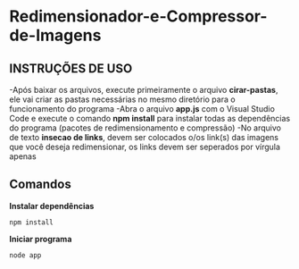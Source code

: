 # Redimensionador-e-Compressor-de-Imagens

## INSTRUÇÕES DE USO

-Após baixar os arquivos, execute primeiramente o arquivo **cirar-pastas**, ele vai criar as pastas necessárias no mesmo diretório para o funcionamento do programa
-Abra o arquivo **app.js** com o Visual Studio Code e execute o comando **npm install** para instalar todas as dependências do programa (pacotes de redimensionamento e compressão)
-No arquivo de texto **insecao de links**, devem ser colocados o/os link(s) das imagens que você deseja redimensionar, os links devem ser seperados por vírgula apenas

## Comandos

**Instalar dependências**
```
npm install
```

**Iniciar programa**
```
node app
```



